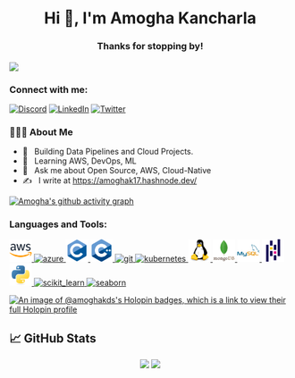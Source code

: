 <h1 align="middle">Hi 👋, I'm Amogha Kancharla</h1>
<h3 align="center"> Thanks for stopping by! </h3>
<img align="center" src="https://media1.giphy.com/media/JqmupuTVZYaQX5s094/giphy.gif?cid=ecf05e478a1rjmg11u357eyxt3tvdhydhp7naishbfiheezm&ep=v1_gifs_search&rid=giphy.gif&ct=g" width="550">


<h3 align="left">Connect with me:</h3>
<p align="left">

[![Discord](https://img.shields.io/badge/Discord-%237289DA.svg?logo=discord&logoColor=white)](https://discord.gg/amoghak_) 
[![LinkedIn](https://img.shields.io/badge/LinkedIn-%230077B5.svg?logo=linkedin&logoColor=white)](https://linkedin.com/in/amoghakancharla) 
[![Twitter](https://img.shields.io/badge/Twitter-%231DA1F2.svg?logo=Twitter&logoColor=white)](https://twitter.com/amoghak17)
 

<h3> 👨🏻‍💻 About Me </h3>

- 🤔 &nbsp; Building Data Pipelines and Cloud Projects.
- 🌱 &nbsp; Learning AWS, DevOps, ML
- 💬 &nbsp; Ask me about Open Source, AWS, Cloud-Native
- ✍️ &nbsp; I write at https://amoghak17.hashnode.dev/



[![Amogha's  github activity graph](https://github-readme-activity-graph.vercel.app/graph?username=amoghakancharla&theme=dracula)](https://github.com/amoghak-ds/github-readme-activity-graph)
  
<h3 align="left">Languages and Tools:</h3>
<p align="left"> <a href="https://aws.amazon.com" target="_blank" rel="noreferrer"> <img src="https://raw.githubusercontent.com/devicons/devicon/master/icons/amazonwebservices/amazonwebservices-original-wordmark.svg" alt="aws" width="40" height="40"/> </a> <a href="https://azure.microsoft.com/en-in/" target="_blank" rel="noreferrer"> <img src="https://www.vectorlogo.zone/logos/microsoft_azure/microsoft_azure-icon.svg" alt="azure" width="40" height="40"/> </a> <a href="https://www.cprogramming.com/" target="_blank" rel="noreferrer"> <img src="https://raw.githubusercontent.com/devicons/devicon/master/icons/c/c-original.svg" alt="c" width="40" height="40"/> </a> <a href="https://www.w3schools.com/cpp/" target="_blank" rel="noreferrer"> <img src="https://raw.githubusercontent.com/devicons/devicon/master/icons/cplusplus/cplusplus-original.svg" alt="cplusplus" width="40" height="40"/> </a> <a href="https://git-scm.com/" target="_blank" rel="noreferrer"> <img src="https://www.vectorlogo.zone/logos/git-scm/git-scm-icon.svg" alt="git" width="40" height="40"/> </a> <a href="https://kubernetes.io" target="_blank" rel="noreferrer"> <img src="https://www.vectorlogo.zone/logos/kubernetes/kubernetes-icon.svg" alt="kubernetes" width="40" height="40"/> </a> <a href="https://www.linux.org/" target="_blank" rel="noreferrer"> <img src="https://raw.githubusercontent.com/devicons/devicon/master/icons/linux/linux-original.svg" alt="linux" width="40" height="40"/> </a> <a href="https://www.mongodb.com/" target="_blank" rel="noreferrer"> <img src="https://raw.githubusercontent.com/devicons/devicon/master/icons/mongodb/mongodb-original-wordmark.svg" alt="mongodb" width="40" height="40"/> </a> <a href="https://www.mysql.com/" target="_blank" rel="noreferrer"> <img src="https://raw.githubusercontent.com/devicons/devicon/master/icons/mysql/mysql-original-wordmark.svg" alt="mysql" width="40" height="40"/> </a> <a href="https://pandas.pydata.org/" target="_blank" rel="noreferrer"> <img src="https://raw.githubusercontent.com/devicons/devicon/2ae2a900d2f041da66e950e4d48052658d850630/icons/pandas/pandas-original.svg" alt="pandas" width="40" height="40"/> </a> <a href="https://www.python.org" target="_blank" rel="noreferrer"> <img src="https://raw.githubusercontent.com/devicons/devicon/master/icons/python/python-original.svg" alt="python" width="40" height="40"/> </a> <a href="https://scikit-learn.org/" target="_blank" rel="noreferrer"> <img src="https://upload.wikimedia.org/wikipedia/commons/0/05/Scikit_learn_logo_small.svg" alt="scikit_learn" width="40" height="40"/> </a> <a href="https://seaborn.pydata.org/" target="_blank" rel="noreferrer"> <img src="https://seaborn.pydata.org/_images/logo-mark-lightbg.svg" alt="seaborn" width="40" height="40"/> </a> </p>

 [![An image of @amoghakds's Holopin badges, which is a link to view their full Holopin profile](https://holopin.me/amoghakds)](https://holopin.io/@amoghakds)
 


 ## 📈 GitHub Stats
<p align="center">
	
  <img width="48%" src="https://github-readme-stats.vercel.app/api?username=amoghakancharla&show_icons=true&theme=tokyonight" />
  <img width="48%" src="https://github-readme-streak-stats.herokuapp.com/?user=amoghakancharla&theme=tokyonight" />
</p>

 
 

<!---
amoghak-ds/amoghak-ds is a ✨ special ✨ repository because its `README.md` (this file) appears on your GitHub profile.
You can click the Preview link to take a look at your changes.
--->


<!--
**amoghakancharla/amoghakancharla** is a ✨ _special_ ✨ repository because its `README.md` (this file) appears on your GitHub profile.

Here are some ideas to get you started:

- 🔭 I’m currently working on ...
- 🌱 I’m currently learning ...
- 👯 I’m looking to collaborate on ...
- 🤔 I’m looking for help with ...
- 💬 Ask me about ...
- 📫 How to reach me: ...
- 😄 Pronouns: ...
- ⚡ Fun fact: ...
-->
